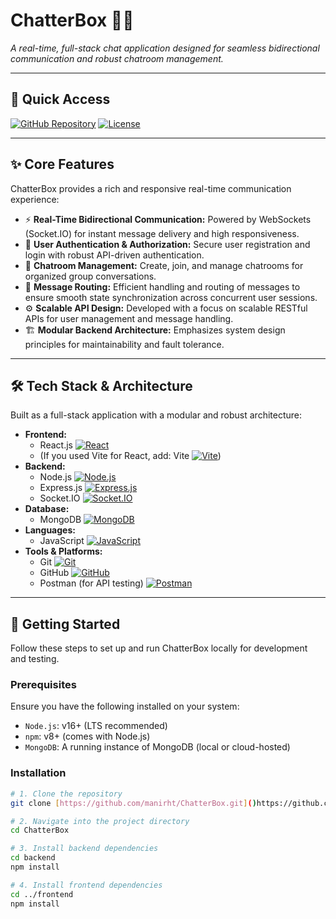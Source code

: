 # ChatterBox 💬🚀

_A real-time, full-stack chat application designed for seamless bidirectional communication and robust chatroom management._

---

## 🔗 Quick Access

[![GitHub Repository](https://img.shields.io/badge/Source%20Code-GitHub%20Repo-181717?style=for-the-badge&logo=github&logoColor=white)](https://github.com/manirht/ChatterBox.git)
[![License](https://img.shields.io/badge/License-MIT-blue.svg?style=for-the-badge)](LICENSE)

---

## ✨ Core Features

ChatterBox provides a rich and responsive real-time communication experience:

* ⚡ **Real-Time Bidirectional Communication:** Powered by WebSockets (Socket.IO) for instant message delivery and high responsiveness.
* 🔐 **User Authentication & Authorization:** Secure user registration and login with robust API-driven authentication.
* 👥 **Chatroom Management:** Create, join, and manage chatrooms for organized group conversations.
* 📩 **Message Routing:** Efficient handling and routing of messages to ensure smooth state synchronization across concurrent user sessions.
* ⚙️ **Scalable API Design:** Developed with a focus on scalable RESTful APIs for user management and message handling.
* 🏗️ **Modular Backend Architecture:** Emphasizes system design principles for maintainability and fault tolerance.

---

## 🛠️ Tech Stack & Architecture

Built as a full-stack application with a modular and robust architecture:

* **Frontend:**
    * React.js [![React](https://img.shields.io/badge/-React-61DAFB?logo=react&logoColor=white&style=flat)](https://react.dev/)
    * (If you used Vite for React, add: Vite [![Vite](https://img.shields.io/badge/-Vite-646CFF?logo=vite&logoColor=white&style=flat)](https://vitejs.dev/))
* **Backend:**
    * Node.js [![Node.js](https://img.shields.io/badge/-Node.js-339933?logo=node.js&logoColor=white&style=flat)](https://nodejs.org/)
    * Express.js [![Express.js](https://img.shields.io/badge/-Express.js-000000?logo=express&logoColor=white&style=flat)](https://expressjs.com/)
    * Socket.IO [![Socket.IO](https://img.shields.io/badge/-Socket.IO-010101?logo=socket.io&logoColor=white&style=flat)](https://socket.io/)
* **Database:**
    * MongoDB [![MongoDB](https://img.shields.io/badge/-MongoDB-47A248?logo=mongodb&logoColor=white&style=flat)](https://www.mongodb.com/)
* **Languages:**
    * JavaScript [![JavaScript](https://img.shields.io/badge/-JavaScript-F7DF1E?logo=javascript&logoColor=black&style=flat)](https://developer.mozilla.org/en-US/docs/Web/JavaScript)
* **Tools & Platforms:**
    * Git [![Git](https://img.shields.io/badge/-Git-F05032?logo=git&logoColor=white&style=flat)](https://git-scm.com/)
    * GitHub [![GitHub](https://img.shields.io/badge/-GitHub-181717?logo=github&logoColor=white&style=flat)](https://github.com/)
    * Postman (for API testing) [![Postman](https://img.shields.io/badge/-Postman-FF6C37?logo=postman&logoColor=white&style=flat)](https://www.postman.com/)

---

## 🚀 Getting Started

Follow these steps to set up and run ChatterBox locally for development and testing.

### Prerequisites

Ensure you have the following installed on your system:

* `Node.js`: v16+ (LTS recommended)
* `npm`: v8+ (comes with Node.js)
* `MongoDB`: A running instance of MongoDB (local or cloud-hosted)

### Installation

```bash
# 1. Clone the repository
git clone [https://github.com/manirht/ChatterBox.git]()https://github.com/manirht/ChatterBox.git

# 2. Navigate into the project directory
cd ChatterBox

# 3. Install backend dependencies
cd backend 
npm install

# 4. Install frontend dependencies
cd ../frontend 
npm install
